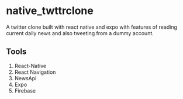 # native_twttrclone

A twitter clone built with react native and expo with features of reading current daily news and
also tweeting from a dummy account.

## Tools

1. React-Native
2. React Navigation
3. NewsApi
4. Expo
5. Firebase
